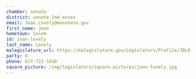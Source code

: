 ```yaml
---
chamber: senate
district: senate-2nd-essex
email: Joan.Lovely@masenate.gov
first_name: Joan
hometown: Salem
id: joan-lovely
last_name: Lovely
malegislature_url: https://malegislature.gov/Legislators/Profile/JBL0
party: D
phone: 617-722-1410
square_picture: /img/legislators/square-pictures/joan-lovely.jpg
---
```

